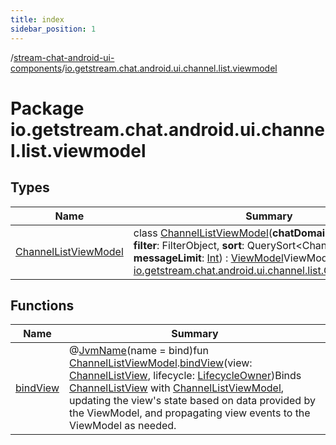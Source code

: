 ```yaml
---
title: index
sidebar_position: 1
---
```

/[stream-chat-android-ui-components](../index.md)/[io.getstream.chat.android.ui.channel.list.viewmodel](index.md)  
  
  
  
# Package io.getstream.chat.android.ui.channel.list.viewmodel  
  
  
## Types  
  
|  Name |  Summary | 
|---|---|
| <a name="io.getstream.chat.android.ui.channel.list.viewmodel/ChannelListViewModel///PointingToDeclaration/"></a>[ChannelListViewModel](ChannelListViewModel/index.md)| <a name="io.getstream.chat.android.ui.channel.list.viewmodel/ChannelListViewModel///PointingToDeclaration/"></a>class [ChannelListViewModel](ChannelListViewModel/index.md)(**chatDomain**: ChatDomain, **filter**: FilterObject, **sort**: QuerySort&lt;Channel&gt;, **limit**: [Int](https://kotlinlang.org/api/latest/jvm/stdlib/kotlin/-int/index.html), **messageLimit**: [Int](https://kotlinlang.org/api/latest/jvm/stdlib/kotlin/-int/index.html)) : [ViewModel](https://developer.android.com/reference/kotlin/androidx/lifecycle/ViewModel.html)ViewModel class for [io.getstream.chat.android.ui.channel.list.ChannelListView](../io.getstream.chat.android.ui.channel.list/ChannelListView/index.md).|
  
  
## Functions  
  
|  Name |  Summary | 
|---|---|
| <a name="io.getstream.chat.android.ui.channel.list.viewmodel//bindView/io.getstream.chat.android.ui.channel.list.viewmodel.ChannelListViewModel#io.getstream.chat.android.ui.channel.list.ChannelListView#androidx.lifecycle.LifecycleOwner/PointingToDeclaration/"></a>[bindView](bindView.md)| <a name="io.getstream.chat.android.ui.channel.list.viewmodel//bindView/io.getstream.chat.android.ui.channel.list.viewmodel.ChannelListViewModel#io.getstream.chat.android.ui.channel.list.ChannelListView#androidx.lifecycle.LifecycleOwner/PointingToDeclaration/"></a>@[JvmName](https://kotlinlang.org/api/latest/jvm/stdlib/kotlin.jvm/-jvm-name/index.html)(name = bind)fun [ChannelListViewModel](ChannelListViewModel/index.md).[bindView](bindView.md)(view: [ChannelListView](../io.getstream.chat.android.ui.channel.list/ChannelListView/index.md), lifecycle: [LifecycleOwner](https://developer.android.com/reference/kotlin/androidx/lifecycle/LifecycleOwner.html))Binds [ChannelListView](../io.getstream.chat.android.ui.channel.list/ChannelListView/index.md) with [ChannelListViewModel](ChannelListViewModel/index.md), updating the view's state based on data provided by the ViewModel, and propagating view events to the ViewModel as needed.|

